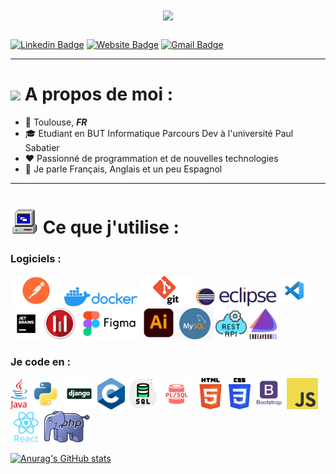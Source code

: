 
<h1 align="center">
  <a href="https://git.io/typing-svg">
    <img src="https://readme-typing-svg.herokuapp.com/?lines=Hello+World&center=true&size=30">
  </a>
</h1>

###  
[![Linkedin Badge](https://img.shields.io/badge/-LinkedIn-blue?style=flat&logo=Linkedin&logoColor=white&link=https://www.linkedin.com/in/jlim/)](https://www.linkedin.com/in/jgouagout/)
[![Website Badge](https://img.shields.io/badge/-COMMING_SOON-588157?style=flat&logo=Google-Chrome&logoColor=white)](https://www.youtube.com/watch?v=dQw4w9WgXcQ)
[![Gmail Badge](https://img.shields.io/badge/-Gmail-c14438?style=flat&logo=Gmail&logoColor=white&)](mailto:joriangouagout1@gmail.com)
***
# <img src="https://github.com/TheDudeThatCode/TheDudeThatCode/blob/master/Assets/Developer.gif" width="45" /> A propos de moi :

- 📍 Toulouse, **_FR_**   
- 🎓 Etudiant en BUT Informatique Parcours Dev à l'université Paul Sabatier  
- ❤️ Passionné de programmation et de nouvelles technologies
- 📘 Je parle Français, Anglais et un peu Espagnol  

***

# <img src="https://github.com/TheDudeThatCode/TheDudeThatCode/blob/master/Assets/PC.gif" width="45" /> Ce que j'utilise :

### Logiciels :
<div>
<img title="Postman" height="50" src="./assets/logiciels/postman.png" >
<img title="Docker" height="30" src="./assets/logiciels/docker.png" >
<img title="Git" height="50" src="./assets/logiciels/git.png" >
<img title="Eclipse" height="30" src="./assets/logiciels/eclipse.png" >
<img title="VSCode" height="50" src="./assets/logiciels/vscode.png" >
<img title="JetBrain" height="50" src="./assets/logiciels/jetbrain.png" >
<img title="Modelio" height="50" src="./assets/logiciels/modelio.png" >
<img title="Figma" height="50" src="./assets/logiciels/figma.png" >
<img title="Illustator" height="50" src="./assets/logiciels/illustrator.png" >
<img title="mysql" height="50" src="./assets/logiciels/mysql.png" >
<img title="REST Api" height="50" src="./assets/logiciels/rest.png" >
<img title="Endeavour OS" height="50" src="./assets/logiciels/endeavour.png" >
</div>


### Je code en :
<div>
<img title="Java" height="50" src="./assets/languages/java.png" >
<img title="Python" height="50" src="./assets/languages/python.png" >
<img title="Django" height="50" src="./assets/languages/django.png" >
<img title="C" height="50" src="./assets/languages/c.png" >
<img title="SQL" height="50" src="./assets/languages/sql.png" >
<img title="PL-SQL" height="50" src="./assets/languages/pl-sql.png" >
<img title="HTML5" height="50" src="./assets/languages/html5.webp" >
<img title="CSS" height="50" src="./assets/languages/css.png" >
<img title="Bootstrap" height="50" src="./assets/languages/bootstrap.png" >
<img title="Javascript" height="50" src="./assets/languages/js.png" >
<img title="React" height="50" src="./assets/languages/react.png" >
<img title="PHP" height="50" src="./assets/languages/php.png" >

</div>


[![Anurag's GitHub stats](https://github-readme-stats.vercel.app/api?username=JorianG)](https://github.com/anuraghazra/github-readme-stats)  

<!--START_SECTION:waka-->

<!--END_SECTION:waka-->

